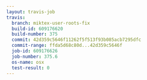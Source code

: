 ```yaml
---
layout: travis-job
travis:
  branch: miktex-user-roots-fix
  build-id: 609176620
  build-number: 375
  commit: 42d359c5646f11262f5f513f93b085acb7295dfc
  commit-range: ffda5d68c80d...42d359c5646f
  job-id: 609176626
  job-number: 375.6
  os-name: osx
  test-result: 0
---
```

